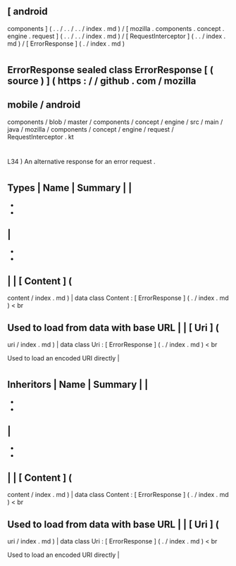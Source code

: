 [
android
-
components
]
(
.
.
/
.
.
/
.
.
/
index
.
md
)
/
[
mozilla
.
components
.
concept
.
engine
.
request
]
(
.
.
/
.
.
/
index
.
md
)
/
[
RequestInterceptor
]
(
.
.
/
index
.
md
)
/
[
ErrorResponse
]
(
.
/
index
.
md
)
#
ErrorResponse
sealed
class
ErrorResponse
[
(
source
)
]
(
https
:
/
/
github
.
com
/
mozilla
-
mobile
/
android
-
components
/
blob
/
master
/
components
/
concept
/
engine
/
src
/
main
/
java
/
mozilla
/
components
/
concept
/
engine
/
request
/
RequestInterceptor
.
kt
#
L34
)
An
alternative
response
for
an
error
request
.
#
#
#
Types
|
Name
|
Summary
|
|
-
-
-
|
-
-
-
|
|
[
Content
]
(
-
content
/
index
.
md
)
|
data
class
Content
:
[
ErrorResponse
]
(
.
/
index
.
md
)
<
br
>
Used
to
load
from
data
with
base
URL
|
|
[
Uri
]
(
-
uri
/
index
.
md
)
|
data
class
Uri
:
[
ErrorResponse
]
(
.
/
index
.
md
)
<
br
>
Used
to
load
an
encoded
URI
directly
|
#
#
#
Inheritors
|
Name
|
Summary
|
|
-
-
-
|
-
-
-
|
|
[
Content
]
(
-
content
/
index
.
md
)
|
data
class
Content
:
[
ErrorResponse
]
(
.
/
index
.
md
)
<
br
>
Used
to
load
from
data
with
base
URL
|
|
[
Uri
]
(
-
uri
/
index
.
md
)
|
data
class
Uri
:
[
ErrorResponse
]
(
.
/
index
.
md
)
<
br
>
Used
to
load
an
encoded
URI
directly
|
